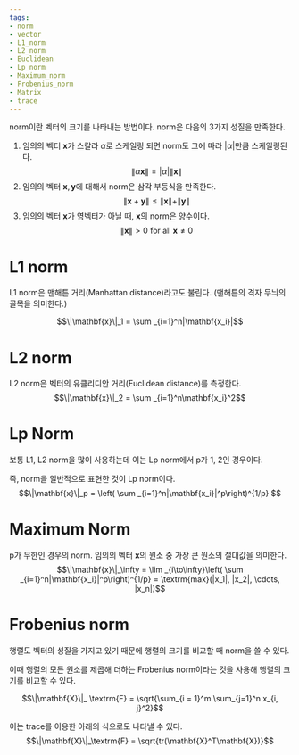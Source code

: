 ```yaml
---
tags:
- norm
- vector
- L1_norm
- L2_norm
- Euclidean
- Lp_norm
- Maximum_norm
- Frobenius_norm
- Matrix
- trace
---
```


norm이란 벡터의 크기를 나타내는 방법이다.
norm은 다음의 3가지 성질을 만족한다.

1. 임의의 벡터 $\mathbf{x}$가 스칼라 $\alpha$로 스케일링 되면 norm도 그에 따라 $|\alpha|$만큼 스케일링된다.
$$\|\alpha\mathbf{x}\| = |\alpha|\|\mathbf{x}\|$$
2. 임의의 벡터 $\mathbf{x}, \mathbf{y}$에 대해서 norm은 삼각 부등식을 만족한다.
$$\|\mathbf{x} + \mathbf{y}\| \leq \|\mathbf{x}\| + \|\mathbf{y}\|$$
3. 임의의 벡터 $\mathbf{x}$가 영벡터가 아닐 때, $\mathbf{x}$의 norm은 양수이다.
$$\|\mathbf{x}\| > 0 \textrm{ for all } \mathbf{x} \neq 0$$

# L1 norm

L1 norm은 맨해튼 거리(Manhattan distance)라고도 불린다. (맨해튼의 격자 무늬의 골목을 의미한다.)

$$\|\mathbf{x}\|_1 = \sum _{i=1}^n|\mathbf{x_i}|$$

# L2 norm

L2 norm은 벡터의 유클리디안 거리(Euclidean distance)를 측정한다.
$$\|\mathbf{x}\|_2 = \sum _{i=1}^n\mathbf{x_i}^2$$

# Lp Norm

보통 L1, L2 norm을 많이 사용하는데 이는 Lp norm에서 p가 1, 2인 경우이다.

즉, norm을 일반적으로 표현한 것이 Lp norm이다.
$$\|\mathbf{x}\|_p = \left( \sum _{i=1}^n|\mathbf{x_i}|^p\right)^{1/p} $$

# Maximum Norm

p가 무한인 경우의 norm.
임의의 벡터 $\mathbf{x}$의 원소 중 가장 큰 원소의 절대값을 의미한다.
$$\|\mathbf{x}\|_\infty = \lim _{i\to\infty}\left( \sum _{i=1}^n|\mathbf{x_i}|^p\right)^{1/p} =  \textrm{max}(|x_1|, |x_2|, \cdots, |x_n|)$$

# Frobenius norm

행렬도 벡터의 성질을 가지고 있기 때문에 행렬의 크기를 비교할 때 norm을 쓸 수 있다.

이때 행렬의 모든 원소를 제곱해 더하는 Frobenius norm이라는 것을 사용해 행렬의 크기를 비교할 수 있다.

$$\|\mathbf{X}\|_ \textrm{F} = \sqrt{\sum_{i = 1}^m \sum_{j=1}^n x_{i, j}^2}$$

이는 trace를 이용한 아래의 식으로도 나타낼 수 있다.
$$\|\mathbf{X}\|_\textrm{F} = \sqrt{tr(\mathbf{X}^T\mathbf{X})}$$
